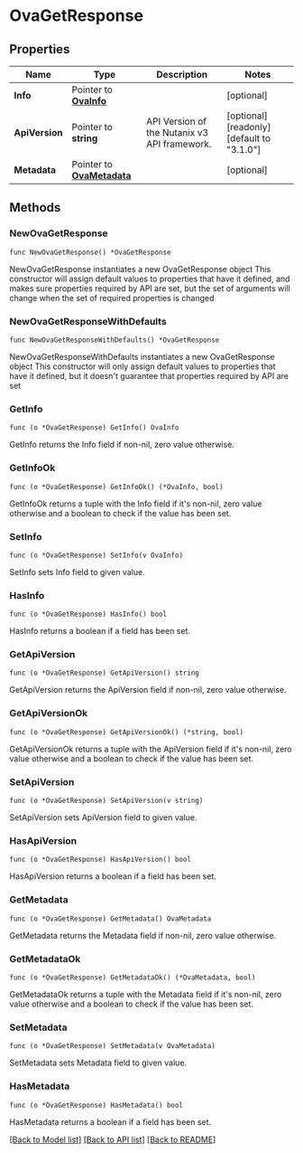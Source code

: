 # OvaGetResponse

## Properties

Name | Type | Description | Notes
------------ | ------------- | ------------- | -------------
**Info** | Pointer to [**OvaInfo**](OvaInfo.md) |  | [optional] 
**ApiVersion** | Pointer to **string** | API Version of the Nutanix v3 API framework. | [optional] [readonly] [default to "3.1.0"]
**Metadata** | Pointer to [**OvaMetadata**](OvaMetadata.md) |  | [optional] 

## Methods

### NewOvaGetResponse

`func NewOvaGetResponse() *OvaGetResponse`

NewOvaGetResponse instantiates a new OvaGetResponse object
This constructor will assign default values to properties that have it defined,
and makes sure properties required by API are set, but the set of arguments
will change when the set of required properties is changed

### NewOvaGetResponseWithDefaults

`func NewOvaGetResponseWithDefaults() *OvaGetResponse`

NewOvaGetResponseWithDefaults instantiates a new OvaGetResponse object
This constructor will only assign default values to properties that have it defined,
but it doesn't guarantee that properties required by API are set

### GetInfo

`func (o *OvaGetResponse) GetInfo() OvaInfo`

GetInfo returns the Info field if non-nil, zero value otherwise.

### GetInfoOk

`func (o *OvaGetResponse) GetInfoOk() (*OvaInfo, bool)`

GetInfoOk returns a tuple with the Info field if it's non-nil, zero value otherwise
and a boolean to check if the value has been set.

### SetInfo

`func (o *OvaGetResponse) SetInfo(v OvaInfo)`

SetInfo sets Info field to given value.

### HasInfo

`func (o *OvaGetResponse) HasInfo() bool`

HasInfo returns a boolean if a field has been set.

### GetApiVersion

`func (o *OvaGetResponse) GetApiVersion() string`

GetApiVersion returns the ApiVersion field if non-nil, zero value otherwise.

### GetApiVersionOk

`func (o *OvaGetResponse) GetApiVersionOk() (*string, bool)`

GetApiVersionOk returns a tuple with the ApiVersion field if it's non-nil, zero value otherwise
and a boolean to check if the value has been set.

### SetApiVersion

`func (o *OvaGetResponse) SetApiVersion(v string)`

SetApiVersion sets ApiVersion field to given value.

### HasApiVersion

`func (o *OvaGetResponse) HasApiVersion() bool`

HasApiVersion returns a boolean if a field has been set.

### GetMetadata

`func (o *OvaGetResponse) GetMetadata() OvaMetadata`

GetMetadata returns the Metadata field if non-nil, zero value otherwise.

### GetMetadataOk

`func (o *OvaGetResponse) GetMetadataOk() (*OvaMetadata, bool)`

GetMetadataOk returns a tuple with the Metadata field if it's non-nil, zero value otherwise
and a boolean to check if the value has been set.

### SetMetadata

`func (o *OvaGetResponse) SetMetadata(v OvaMetadata)`

SetMetadata sets Metadata field to given value.

### HasMetadata

`func (o *OvaGetResponse) HasMetadata() bool`

HasMetadata returns a boolean if a field has been set.


[[Back to Model list]](../README.md#documentation-for-models) [[Back to API list]](../README.md#documentation-for-api-endpoints) [[Back to README]](../README.md)


